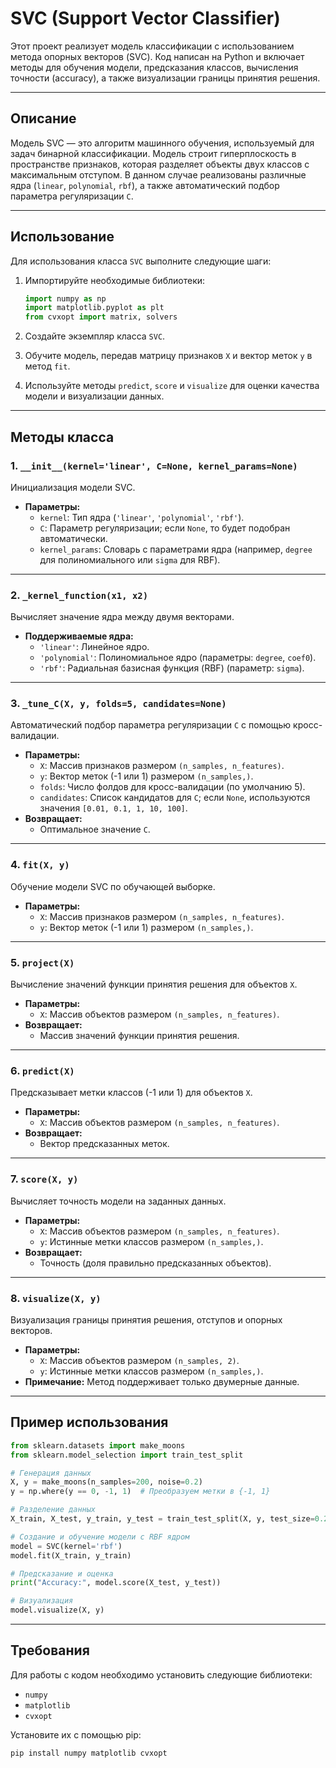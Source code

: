 # SVC (Support Vector Classifier)

Этот проект реализует модель классификации с использованием метода опорных векторов (SVC). Код написан на Python и включает методы для обучения модели, предсказания классов, вычисления точности (accuracy), а также визуализации границы принятия решения.

---

## Описание

Модель SVC — это алгоритм машинного обучения, используемый для задач бинарной классификации. Модель строит гиперплоскость в пространстве признаков, которая разделяет объекты двух классов с максимальным отступом. В данном случае реализованы различные ядра (`linear`, `polynomial`, `rbf`), а также автоматический подбор параметра регуляризации `C`.

---

## Использование

Для использования класса `SVC` выполните следующие шаги:

1. Импортируйте необходимые библиотеки:

   ```python
   import numpy as np
   import matplotlib.pyplot as plt
   from cvxopt import matrix, solvers
   ```
2. Создайте экземпляр класса `SVC`.
3. Обучите модель, передав матрицу признаков `X` и вектор меток `y` в метод `fit`.
4. Используйте методы `predict`, `score` и `visualize` для оценки качества модели и визуализации данных.

---

## Методы класса

### 1. `__init__(kernel='linear', C=None, kernel_params=None)`

Инициализация модели SVC.

- **Параметры:**
  - `kernel`: Тип ядра (`'linear'`, `'polynomial'`, `'rbf'`).
  - `C`: Параметр регуляризации; если `None`, то будет подобран автоматически.
  - `kernel_params`: Словарь с параметрами ядра (например, `degree` для полиномиального или `sigma` для RBF).

---

### 2. `_kernel_function(x1, x2)`

Вычисляет значение ядра между двумя векторами.

- **Поддерживаемые ядра:**
  - `'linear'`: Линейное ядро.
  - `'polynomial'`: Полиномиальное ядро (параметры: `degree`, `coef0`).
  - `'rbf'`: Радиальная базисная функция (RBF) (параметр: `sigma`).

---

### 3. `_tune_C(X, y, folds=5, candidates=None)`

Автоматический подбор параметра регуляризации `C` с помощью кросс-валидации.

- **Параметры:**
  - `X`: Массив признаков размером `(n_samples, n_features)`.
  - `y`: Вектор меток (-1 или 1) размером `(n_samples,)`.
  - `folds`: Число фолдов для кросс-валидации (по умолчанию 5).
  - `candidates`: Список кандидатов для `C`; если `None`, используются значения `[0.01, 0.1, 1, 10, 100]`.
- **Возвращает:**
  - Оптимальное значение `C`.

---

### 4. `fit(X, y)`

Обучение модели SVC по обучающей выборке.

- **Параметры:**
  - `X`: Массив признаков размером `(n_samples, n_features)`.
  - `y`: Вектор меток (-1 или 1) размером `(n_samples,)`.

---

### 5. `project(X)`

Вычисление значений функции принятия решения для объектов `X`.

- **Параметры:**
  - `X`: Массив объектов размером `(n_samples, n_features)`.
- **Возвращает:**
  - Массив значений функции принятия решения.

---

### 6. `predict(X)`

Предсказывает метки классов (-1 или 1) для объектов `X`.

- **Параметры:**
  - `X`: Массив объектов размером `(n_samples, n_features)`.
- **Возвращает:**
  - Вектор предсказанных меток.

---

### 7. `score(X, y)`

Вычисляет точность модели на заданных данных.

- **Параметры:**
  - `X`: Массив объектов размером `(n_samples, n_features)`.
  - `y`: Истинные метки классов размером `(n_samples,)`.
- **Возвращает:**
  - Точность (доля правильно предсказанных объектов).

---

### 8. `visualize(X, y)`

Визуализация границы принятия решения, отступов и опорных векторов.

- **Параметры:**
  - `X`: Массив объектов размером `(n_samples, 2)`.
  - `y`: Истинные метки классов размером `(n_samples,)`.
- **Примечание:** Метод поддерживает только двумерные данные.

---

## Пример использования

```python
from sklearn.datasets import make_moons
from sklearn.model_selection import train_test_split

# Генерация данных
X, y = make_moons(n_samples=200, noise=0.2)
y = np.where(y == 0, -1, 1)  # Преобразуем метки в {-1, 1}

# Разделение данных
X_train, X_test, y_train, y_test = train_test_split(X, y, test_size=0.2)

# Создание и обучение модели с RBF ядром
model = SVC(kernel='rbf')
model.fit(X_train, y_train)

# Предсказание и оценка
print("Accuracy:", model.score(X_test, y_test))

# Визуализация
model.visualize(X, y)
```

---

## Требования

Для работы с кодом необходимо установить следующие библиотеки:

- `numpy`
- `matplotlib`
- `cvxopt`

Установите их с помощью pip:

```bash
pip install numpy matplotlib cvxopt
```
